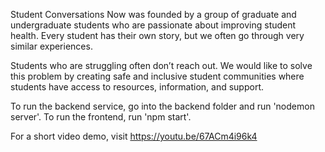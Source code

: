 Student Conversations Now was founded by a group of graduate and undergraduate students who are passionate about improving student health. Every student has their own story, but we often go through very similar experiences.

Students who are struggling often don’t reach out. We would like to solve this problem by creating safe and inclusive student communities where students have access to resources, information, and support.

To run the backend service, go into the backend folder and run 'nodemon server'.
To run the frontend, run 'npm start'.

For a short video demo, visit https://youtu.be/67ACm4i96k4
